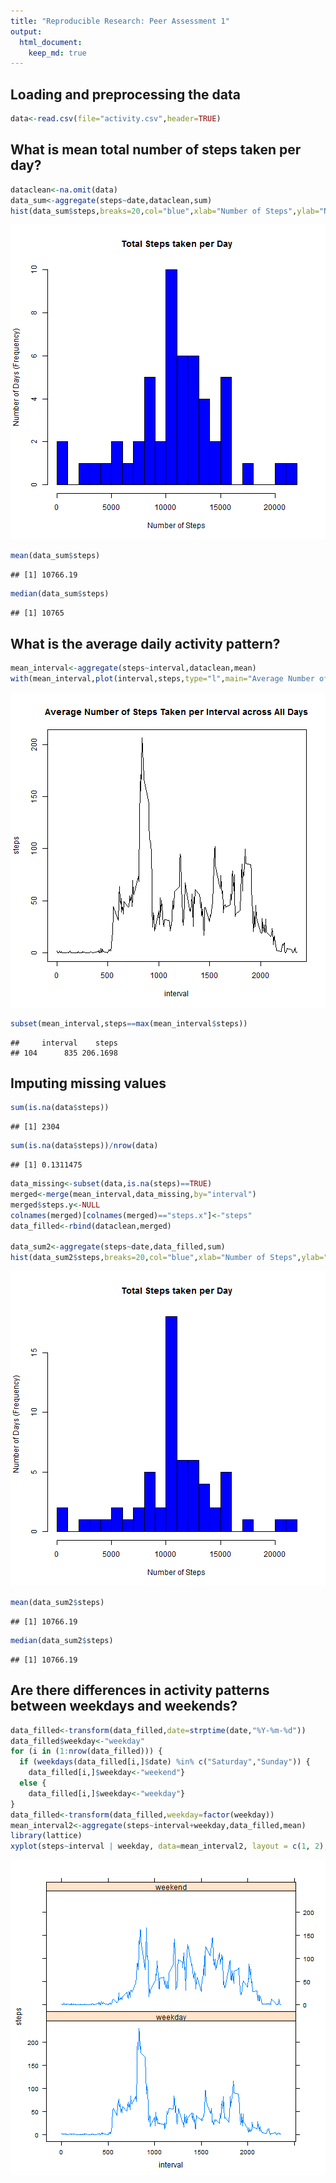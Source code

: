 ```yaml
---
title: "Reproducible Research: Peer Assessment 1"
output: 
  html_document:
    keep_md: true
---
```



## Loading and preprocessing the data

```r
data<-read.csv(file="activity.csv",header=TRUE)
```

## What is mean total number of steps taken per day?

```r
dataclean<-na.omit(data)
data_sum<-aggregate(steps~date,dataclean,sum)
hist(data_sum$steps,breaks=20,col="blue",xlab="Number of Steps",ylab="Number of Days (Frequency)",main="Total Steps taken per Day")
```

![plot of chunk unnamed-chunk-2](figure/unnamed-chunk-2-1.png) 

```r
mean(data_sum$steps)
```

```
## [1] 10766.19
```

```r
median(data_sum$steps)
```

```
## [1] 10765
```

## What is the average daily activity pattern?

```r
mean_interval<-aggregate(steps~interval,dataclean,mean)
with(mean_interval,plot(interval,steps,type="l",main="Average Number of Steps Taken per Interval across All Days"))
```

![plot of chunk unnamed-chunk-3](figure/unnamed-chunk-3-1.png) 

```r
subset(mean_interval,steps==max(mean_interval$steps))
```

```
##     interval    steps
## 104      835 206.1698
```

## Imputing missing values

```r
sum(is.na(data$steps))
```

```
## [1] 2304
```

```r
sum(is.na(data$steps))/nrow(data)
```

```
## [1] 0.1311475
```

```r
data_missing<-subset(data,is.na(steps)==TRUE)
merged<-merge(mean_interval,data_missing,by="interval")
merged$steps.y<-NULL
colnames(merged)[colnames(merged)=="steps.x"]<-"steps"
data_filled<-rbind(dataclean,merged)

data_sum2<-aggregate(steps~date,data_filled,sum)
hist(data_sum2$steps,breaks=20,col="blue",xlab="Number of Steps",ylab="Number of Days (Frequency)",main="Total Steps taken per Day")
```

![plot of chunk unnamed-chunk-4](figure/unnamed-chunk-4-1.png) 

```r
mean(data_sum2$steps)
```

```
## [1] 10766.19
```

```r
median(data_sum2$steps)
```

```
## [1] 10766.19
```

## Are there differences in activity patterns between weekdays and weekends?

```r
data_filled<-transform(data_filled,date=strptime(date,"%Y-%m-%d"))
data_filled$weekday<-"weekday"
for (i in (1:nrow(data_filled))) {
  if (weekdays(data_filled[i,]$date) %in% c("Saturday","Sunday")) {
    data_filled[i,]$weekday<-"weekend"}
  else {
    data_filled[i,]$weekday<-"weekday"}
}
data_filled<-transform(data_filled,weekday=factor(weekday))
mean_interval2<-aggregate(steps~interval+weekday,data_filled,mean)
library(lattice)
xyplot(steps~interval | weekday, data=mean_interval2, layout = c(1, 2),type="l")
```

![plot of chunk unnamed-chunk-5](figure/unnamed-chunk-5-1.png) 
